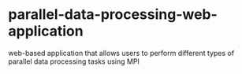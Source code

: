 # parallel-data-processing-web-application
web-based application that allows users to perform different types of parallel data processing tasks using MPI
